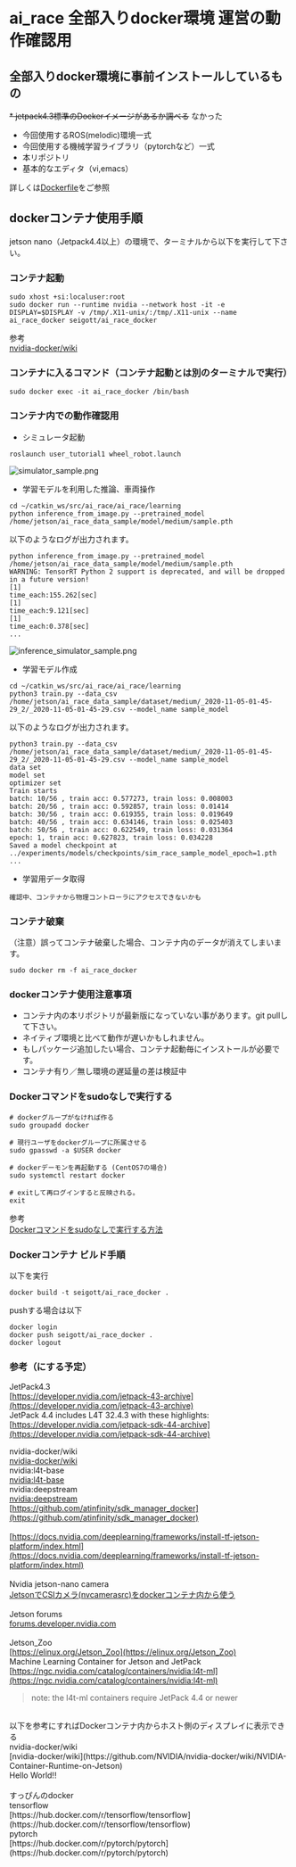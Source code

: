 # ai_race 全部入りdocker環境 運営の動作確認用

## 全部入りdocker環境に事前インストールしているもの

~~* jetpack4.3標準のDockerイメージがあるか調べる~~ なかった
* 今回使用するROS(melodic)環境一式
* 今回使用する機械学習ライブラリ（pytorchなど）一式
* 本リポジトリ
* 基本的なエディタ（vi,emacs）

詳しくは[Dockerfile](Dockerfile)をご参照

## dockerコンテナ使用手順

jetson nano（Jetpack4.4以上）の環境で、ターミナルから以下を実行して下さい。

### コンテナ起動

```
sudo xhost +si:localuser:root
sudo docker run --runtime nvidia --network host -it -e DISPLAY=$DISPLAY -v /tmp/.X11-unix/:/tmp/.X11-unix --name ai_race_docker seigott/ai_race_docker
```

参考 <br>
[nvidia-docker/wiki](https://github.com/NVIDIA/nvidia-docker/wiki/NVIDIA-Container-Runtime-on-Jetson) <br>

### コンテナに入るコマンド（コンテナ起動とは別のターミナルで実行）

```
sudo docker exec -it ai_race_docker /bin/bash
```

### コンテナ内での動作確認用

* シミュレータ起動

```
roslaunch user_tutorial1 wheel_robot.launch
```

![simulator_sample.png](https://github.com/seigot/ai_race/blob/main/document/simulator_sample.png)

* 学習モデルを利用した推論、車両操作

```
cd ~/catkin_ws/src/ai_race/ai_race/learning
python inference_from_image.py --pretrained_model /home/jetson/ai_race_data_sample/model/medium/sample.pth
```

以下のようなログが出力されます。

```
python inference_from_image.py --pretrained_model /home/jetson/ai_race_data_sample/model/medium/sample.pth
WARNING: TensorRT Python 2 support is deprecated, and will be dropped in a future version!
[1]
time_each:155.262[sec]
[1]
time_each:9.121[sec]
[1]
time_each:0.378[sec]
...
```

![inference_simulator_sample.png](https://github.com/seigot/ai_race/blob/main/document/inference_sample.png)

* 学習モデル作成

```
cd ~/catkin_ws/src/ai_race/ai_race/learning
python3 train.py --data_csv /home/jetson/ai_race_data_sample/dataset/medium/_2020-11-05-01-45-29_2/_2020-11-05-01-45-29.csv --model_name sample_model
```

以下のようなログが出力されます。

```
python3 train.py --data_csv /home/jetson/ai_race_data_sample/dataset/medium/_2020-11-05-01-45-29_2/_2020-11-05-01-45-29.csv --model_name sample_model
data set
model set
optimizer set
Train starts
batch: 10/56 , train acc: 0.577273, train loss: 0.008003
batch: 20/56 , train acc: 0.592857, train loss: 0.01414
batch: 30/56 , train acc: 0.619355, train loss: 0.019649
batch: 40/56 , train acc: 0.634146, train loss: 0.025403
batch: 50/56 , train acc: 0.622549, train loss: 0.031364
epoch: 1, train acc: 0.627823, train loss: 0.034228
Saved a model checkpoint at ../experiments/models/checkpoints/sim_race_sample_model_epoch=1.pth
...
```

* 学習用データ取得

```
確認中、コンテナから物理コントローラにアクセスできないかも
```

### コンテナ破棄

（注意）誤ってコンテナ破棄した場合、コンテナ内のデータが消えてしまいます。

```
sudo docker rm -f ai_race_docker
```

### dockerコンテナ使用注意事項

* コンテナ内の本リポジトリが最新版になっていない事があります。git pullして下さい。
* ネイティブ環境と比べて動作が遅いかもしれません。
* もしパッケージ追加したい場合、コンテナ起動毎にインストールが必要です。
* コンテナ有り／無し環境の遅延量の差は検証中

### Dockerコマンドをsudoなしで実行する

```
# dockerグループがなければ作る
sudo groupadd docker

# 現行ユーザをdockerグループに所属させる
sudo gpasswd -a $USER docker

# dockerデーモンを再起動する (CentOS7の場合)
sudo systemctl restart docker

# exitして再ログインすると反映される。
exit
```

参考 <br>
[Dockerコマンドをsudoなしで実行する方法](https://qiita.com/DQNEO/items/da5df074c48b012152ee) <br>

### Dockerコンテナ ビルド手順

以下を実行

```
docker build -t seigott/ai_race_docker .
```

pushする場合は以下

```
docker login
docker push seigott/ai_race_docker .
docker logout
```

### 参考（にする予定）
JetPack4.3 <br>
[https://developer.nvidia.com/jetpack-43-archive](https://developer.nvidia.com/jetpack-43-archive) <br>
JetPack 4.4 includes L4T 32.4.3 with these highlights: <br>
[https://developer.nvidia.com/jetpack-sdk-44-archive](https://developer.nvidia.com/jetpack-sdk-44-archive) <br>

nvidia-docker/wiki <br>
[nvidia-docker/wiki](https://github.com/NVIDIA/nvidia-docker/wiki/NVIDIA-Container-Runtime-on-Jetson) <br>
nvidia:l4t-base <br>
[nvidia:l4t-base](https://ngc.nvidia.com/catalog/containers/nvidia:l4t-base) <br>
nvidia:deepstream <br>
[nvidia:deepstream](https://ngc.nvidia.com/catalog/containers/nvidia:deepstream) <br>
[https://github.com/atinfinity/sdk_manager_docker](https://github.com/atinfinity/sdk_manager_docker) <br>
 <br>
[https://docs.nvidia.com/deeplearning/frameworks/install-tf-jetson-platform/index.html](https://docs.nvidia.com/deeplearning/frameworks/install-tf-jetson-platform/index.html) <br>
 <br>
Nvidia jetson-nano camera <br>
[JetsonでCSIカメラ(nvcamerasrc)をdockerコンテナ内から使う](https://o-84.com/article/jetson-csi-camera-nvcamerasrc-on-docker-container/) <br>
 <br>
Jetson forums <br>
[forums.developer.nvidia.com](https://forums.developer.nvidia.com/c/agx-autonomous-machines/jetson-embedded-systems/jetson-nano/76/l/latest) <br>
<br>
Jetson_Zoo<br>
[https://elinux.org/Jetson_Zoo](https://elinux.org/Jetson_Zoo)<br>
Machine Learning Container for Jetson and JetPack<br>
[https://ngc.nvidia.com/catalog/containers/nvidia:l4t-ml](https://ngc.nvidia.com/catalog/containers/nvidia:l4t-ml) <br>
> note: the l4t-ml containers require JetPack 4.4 or newer
<br>
以下を参考にすればDockerコンテナ内からホスト側のディスプレイに表示できる<br>
nvidia-docker/wiki <br>
[nvidia-docker/wiki](https://github.com/NVIDIA/nvidia-docker/wiki/NVIDIA-Container-Runtime-on-Jetson) <br>
Hello World!!<br>
<br>
すっぴんのdocker<br>
tensorflow<br>
[https://hub.docker.com/r/tensorflow/tensorflow](https://hub.docker.com/r/tensorflow/tensorflow) <br>
pytorch<br>
[https://hub.docker.com/r/pytorch/pytorch](https://hub.docker.com/r/pytorch/pytorch) <br>
